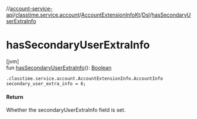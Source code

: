//[account-service-api](../../../../index.md)/[classtime.service.account](../../index.md)/[AccountExtensionInfoKt](../index.md)/[Dsl](index.md)/[hasSecondaryUserExtraInfo](has-secondary-user-extra-info.md)

# hasSecondaryUserExtraInfo

[jvm]\
fun [hasSecondaryUserExtraInfo](has-secondary-user-extra-info.md)(): [Boolean](https://kotlinlang.org/api/latest/jvm/stdlib/kotlin/-boolean/index.html)

<code>.classtime.service.account.AccountExtensionInfo.AccountInfo secondary_user_extra_info = 6;</code>

#### Return

Whether the secondaryUserExtraInfo field is set.
